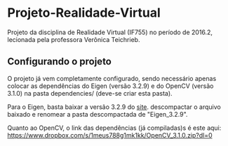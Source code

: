 # Projeto-Realidade-Virtual

Projeto da disciplina de Realidade Virtual (IF755) no período de 2016.2, lecionada pela professora
Verônica Teichrieb.

## Configurando o projeto

O projeto já vem completamente configurado, sendo necessário apenas colocar as dependências do
Eigen (versão 3.2.9) e do OpenCV (versão 3.1.0) na pasta dependencies/ (deve-se criar esta pasta).

Para o Eigen, basta baixar a versão 3.2.9 do [site](http://eigen.tuxfamily.org/ "Eigen"). descompactar o arquivo baixado e renomear a
pasta descompactada de "Eigen_3.2.9".

Quanto ao OpenCV, o link das dependências (já compiladas)s é este aqui:
https://www.dropbox.com/s/1meus788g1mk1kk/OpenCV_3.1.0.zip?dl=0
